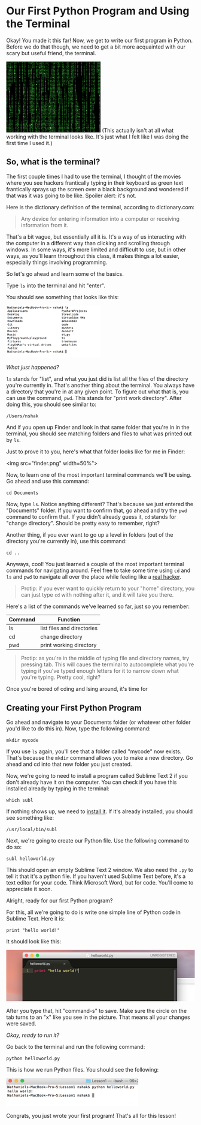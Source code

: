 # Our First Python Program and Using the Terminal

Okay! You made it this far! Now, we get to write our first program in Python. Before we do that though, we need to get a bit more acquainted with our scary but useful friend, the terminal.

<img src="hacking.gif" width=50%>  
(This actually isn't at all what working with the terminal looks like. It's just what I felt like I was doing the first time I used it.)

## So, what is the terminal?

The first couple times I had to use the terminal, I thought of the movies where you see hackers frantically typing in their keyboard as green text frantically sprays up the screen over a black background and wondered if that was it was going to be like. Spoiler alert: it's not.  

Here is the dictionary definition of the terminal, according to dictionary.com:

> Any device for entering information into a computer or receiving information from it.  
 
That's a bit vague, but essentially all it is. It's a way of us interacting with the computer in a different way than clicking and scrolling through windows. In some ways, it's more limited and difficult to use, but in other ways, as you'll learn throughout this class, it makes things a lot easier, especially things involving programming.  

So let's go ahead and learn some of the basics.  

Type `ls` into the terminal and hit "enter".  

You should see something that looks like this:

<img src="ls.png" width=50%>

*What just happened?*

`ls` stands for "list", and what you just did is list all the files of the directory you're currently in. That's another thing about the terminal. You always have a directory that you're in at any given point. To figure out what that is, you can use the command, `pwd`. This stands for "print work directory". After doing this, you should see similar to:

	/Users/nshak

And if you open up Finder and look in that same folder that you're in in the terminal, you should see matching folders and files to what was printed out by `ls`.  

Just to prove it to you, here's what that folder looks like for me in Finder:  

<img src="finder.png" width=50%">  

Now, to learn one of the most important terminal commands we'll be using. Go ahead and use this command:

	cd Documents
	
Now, type `ls`. Notice anything different? That's because we just entered the "Documents" folder. If you want to confirm that, go ahead and try the `pwd` command to confirm that. If you didn't already guess it, `cd` stands for "change directory". Should be pretty easy to remember, right?  

Another thing, if you ever want to go up a level in folders (out of the directory you're currently in), use this command:

	cd ..
	
Anyways, cool! You just learned a couple of the most important terminal commands for navigating around. Feel free to take some time using `cd` and `ls` and `pwd` to navigate all over the place while feeling like a [real hacker](http://geektyper.com/tegnio/).  

>Protip: if you ever want to quickly return to your "home" directory, you can just type `cd` with nothing after it, and it will take you there.

Here's a list of the commands we've learned so far, just so you remember:

Command  | Function
------------- | -------------
ls  | list files and directories
cd  | change directory
pwd | print working directory

> Protip: as you're in the middle of typing file and directory names, try pressing tab. This will caues the terminal to autocomplete what you're typing if you've typed enough letters for it to narrow down what you're typing. Pretty cool, right?

Once you're bored of cding and lsing around, it's time for

## Creating your First Python Program

Go ahead and navigate to your Documents folder (or whatever other folder you'd like to do this in). Now, type the following command:

	mkdir mycode
	
If you use `ls` again, you'll see that a folder called "mycode" now exists. That's because the `mkdir` command allows you to make a new directory. Go ahead and cd into that new folder you just created.

Now, we're going to need to install a program called Sublime Text 2 if you don't already have it on the computer. You can check if you have this installed already by typing in the terminal:

	which subl
	
If nothing shows up, we need to [install it](installsublmac.md). If it's already installed, you should see something like:

	/usr/local/bin/subl
	
Next, we're going to create our Python file. Use the following command to do so:

	subl helloworld.py
	
This should open an empty Sublime Text 2 window. We also need the `.py` to tell it that it's a python file. If you haven't used Sublime Text before, it's a text editor for your code. Think Microsoft Word, but for code. You'll come to appreciate it soon.

Alright, ready for our first Python program?

For this, all we're going to do is write one simple line of Python code in Sublime Text. Here it is:

	print "hello world!"
	
It should look like this:

![](helloworld.png)
	
After you type that, hit "command-s" to save. Make sure the circle on the tab turns to an "x" like you see in the picture. That means all your changes were saved.

*Okay, ready to run it?*

Go back to the terminal and run the following command:

	python helloworld.py
	
This is how we run Python files. You should see the following:

<img src="helloworldoutput.png" width=70%>

Congrats, you just wrote your first program! That's all for this lesson!